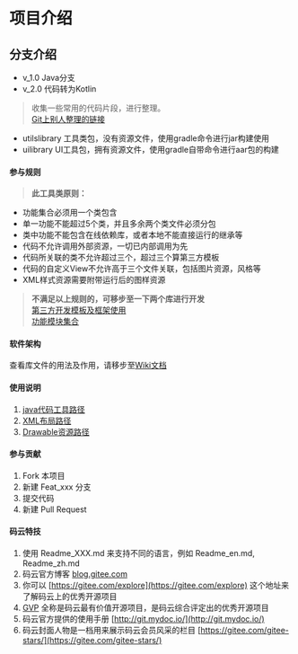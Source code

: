 # 项目介绍
## 分支介绍
- v_1.0 Java分支
- v_2.0 代码转为Kotlin
> 收集一些常用的代码片段，进行整理。  
[Git上别人整理的链接](https://github.com/Blankj/AndroidUtilCode)
- utilslibrary 工具类包，没有资源文件，使用gradle命令进行jar构建使用
- uilibrary UI工具包，拥有资源文件，使用gradle自带命令进行aar包的构建
#### 参与规则
> **此工具类原则：**  
- 功能集合必须用一个类包含  
- 单一功能不能超过5个类，并且多余两个类文件必须分包  
- 类中功能不能包含在线依赖库，或者本地不能直接运行的继承等
- 代码不允许调用外部资源，一切已内部调用为先
- 代码所关联的类不允许超过三个，超过三个算第三方模板
- 代码的自定义View不允许高于三个文件关联，包括图片资源，风格等
- XML样式资源需要附带运行后的图样资源

> **不满足以上规则的，可移步至一下两个库进行开发**  
 [第三方开发模板及框架使用](https://gitee.com/xmqian/JAR_List)  
 [功能模块集合](https://gitee.com/xmqian/CollectApplication)

#### 软件架构
查看库文件的用法及作用，请移步至[Wiki文档](https://gitee.com/xmqian/UtilsLibrary/wikis/%E4%B8%BB%E9%A1%B5%E8%AF%B4%E6%98%8E)

#### 使用说明

1. [java代码工具路径](https://gitee.com/xmqian/UtilsLibrary/tree/master/utilslibrary/src/main/java/regpang/utilslibrary)
2. [XML布局路径](https://gitee.com/xmqian/UtilsLibrary/tree/master/utilslibrary/src/main/res/layout)
3. [Drawable资源路径](https://gitee.com/xmqian/UtilsLibrary/tree/master/utilslibrary/src/main/res/drawable)

#### 参与贡献

1. Fork 本项目
2. 新建 Feat_xxx 分支
3. 提交代码
4. 新建 Pull Request


#### 码云特技

1. 使用 Readme\_XXX.md 来支持不同的语言，例如 Readme\_en.md, Readme\_zh.md
2. 码云官方博客 [blog.gitee.com](https://blog.gitee.com)
3. 你可以 [https://gitee.com/explore](https://gitee.com/explore) 这个地址来了解码云上的优秀开源项目
4. [GVP](https://gitee.com/gvp) 全称是码云最有价值开源项目，是码云综合评定出的优秀开源项目
5. 码云官方提供的使用手册 [http://git.mydoc.io/](http://git.mydoc.io/)
6. 码云封面人物是一档用来展示码云会员风采的栏目 [https://gitee.com/gitee-stars/](https://gitee.com/gitee-stars/)

